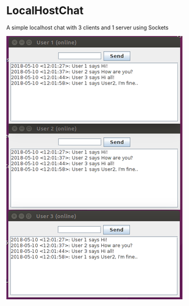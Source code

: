 # LocalHostChat
A simple localhost chat with 3 clients and 1 server using Sockets

![alt text](https://github.com/wagnerjfr/LocalHostChat/blob/master/images/chatimage.png)